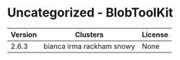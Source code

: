 # Uncategorized - BlobToolKit







| Version | Clusters | License |
| ------- | -------- | ------- |
| 2.6.3 | bianca irma rackham snowy | None |
